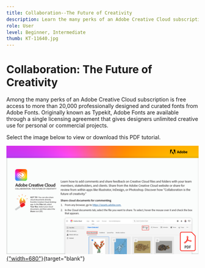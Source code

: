 ```yaml
---
title: Collaboration--The Future of Creativity
description: Learn the many perks of an Adobe Creative Cloud subscription is free access to more than 20,000 professionally designed and curated fonts from Adobe Fonts
role: User
level: Beginner, Intermediate
thumb: KT-11640.jpg
---
```

# Collaboration: The Future of Creativity

Among the many perks of an Adobe Creative Cloud subscription is free access to more than 20,000 professionally designed and curated fonts from Adobe Fonts. Originally known as Typekit, Adobe Fonts are available through a single licensing agreement that gives designers unlimited creative use for personal or commercial projects.

Select the image below to view or download this PDF tutorial.

[![First page image of tutorial](assets/Collaboration-The-Future-of-Creativity.png){"width=680"}](assets/Collaboration-The-Future-of-Creativity.pdf){target="blank"}